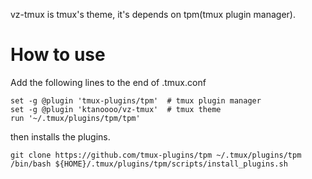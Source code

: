 vz-tmux is tmux's theme, it's depends on tpm(tmux plugin manager).

# How to use

Add the following lines to the end of .tmux.conf

```
set -g @plugin 'tmux-plugins/tpm'  # tmux plugin manager
set -g @plugin 'ktanoooo/vz-tmux'  # tmux theme
run '~/.tmux/plugins/tpm/tpm'
```

then installs the plugins.

```
git clone https://github.com/tmux-plugins/tpm ~/.tmux/plugins/tpm
/bin/bash ${HOME}/.tmux/plugins/tpm/scripts/install_plugins.sh
```
